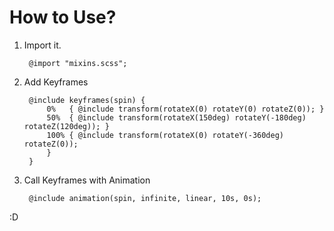 # How to Use?

1. Import it.

        @import "mixins.scss";


2. Add Keyframes

        @include keyframes(spin) {
            0%   { @include transform(rotateX(0) rotateY(0) rotateZ(0)); }
            50%  { @include transform(rotateX(150deg) rotateY(-180deg) rotateZ(120deg)); }
            100% { @include transform(rotateX(0) rotateY(-360deg) rotateZ(0));
            }
        }


3. Call Keyframes with Animation

        @include animation(spin, infinite, linear, 10s, 0s);


:D